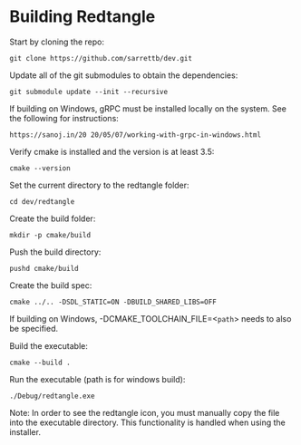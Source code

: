 
# Building Redtangle

Start by cloning the repo:

    git clone https://github.com/sarrettb/dev.git

Update all of the git submodules to obtain the dependencies:

    git submodule update --init --recursive

If building on Windows, gRPC must be installed locally on the system. See the following for instructions:

    https://sanoj.in/20 20/05/07/working-with-grpc-in-windows.html

Verify cmake is installed and the version is at least 3.5:

    cmake --version 

Set the current directory to the redtangle folder:

    cd dev/redtangle

Create the build folder:

    mkdir -p cmake/build 

Push the build directory:

    pushd cmake/build 

Create the build spec:
    
    cmake ../.. -DSDL_STATIC=ON -DBUILD_SHARED_LIBS=OFF

If building on Windows, -DCMAKE_TOOLCHAIN_FILE=<`path`> needs to also be specified. 

Build the executable:

    cmake --build . 

Run the executable (path is for windows build):

    ./Debug/redtangle.exe

Note: In order to see the redtangle icon, you must manually copy the file into the executable directory. This functionality is handled when using the installer.  